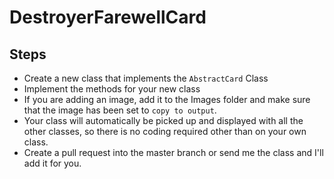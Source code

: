 # DestroyerFarewellCard

## Steps

- Create a new class that implements the `AbstractCard` Class
- Implement the methods for your new class
- If you are adding an image, add it to the Images folder and make sure that the image has been set to `copy to output`.
- Your class will automatically be picked up and displayed with all the other classes, so there is no coding required other than on your own class.
- Create a pull request into the master branch or send me the class and I'll add it for you.
